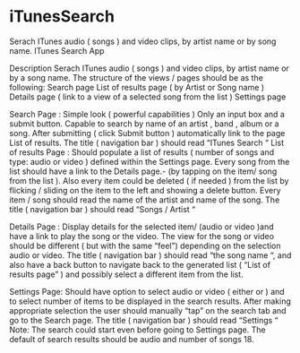 # iTunesSearch
 Serach ITunes audio ( songs ) and video clips, by artist name or by song name. 
ITunes Search App

Description
Serach ITunes audio ( songs ) and video clips, by artist name or by a song name. The structure of the views / pages should be as the following: 
Search page
List of results page ( by Artist or Song name )
Details page ( link to a view of a selected song from the list )
Settings page 
 
Search Page : Simple look ( powerful capabilities )
 Only an input box and a submit button. Capable to search by name of an artist , band , album or a song. After submitting ( click Submit button )  automatically link to the page List of results. The title ( navigation bar ) should read “ITunes Search “
List of results Page : 
 Should populate a list of results ( number of songs and type: audio or video ) defined within the Settings page. Every song from the list should have a link to the Details page.- (by tapping on the item/ song from the list ). Also  every item could be deleted ( if needed ) from the list by flicking / sliding on the item to the left and showing a delete button. Every item / song should read the name of the artist and name of the song. The title ( navigation bar ) should read “Songs / Artist “

Details Page : 
Display details for the selected item/ (audio or video )and have a link to play the song or the video. The view for the song or video should be different ( but with the same “feel”) depending on the selection audio or video. The title ( navigation bar ) should read “the song name “, and also have a back button to navigate back to the generated list ( “List of results page” ) and possibly select a different item from the list.

Settings Page: Should have option to select audio or video ( either or ) and to select number of items to be displayed in the search results. After making appropriate selection the user should manually “tap” on the search tab and go to the Search page. The title ( navigation bar ) should read “Settings “
Note: The search could start even before going to Settings page. The default of search results should be audio and number of songs 18.
